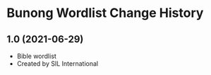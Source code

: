 Bunong Wordlist Change History
====================

1.0 (2021-06-29)
----------------
*  Bible wordlist 
* Created by SIL International
